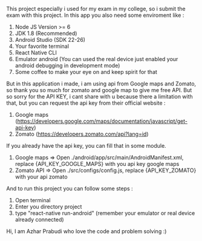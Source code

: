 This project especially i used for my exam in my college, so i submit the exam with this project.
In this app you also need some enviroment like :

1. Node JS Version >= 6
2. JDK 1.8 (Recommended)
3. Android Studio (SDK 22-26)
4. Your favorite terminal
5. React Native CLI
6. Emulator android (You can used the real device just enabled your android debugging in development mode)
7. Some coffee to make your eye on and keep spirit for that

But in this application i made, i am using api from Google maps and Zomato, so thank you so much for zomato and google map to give me free API.  But so sorry for the API KEY, i cant share with u because there a limitation with that, but you can request the api key from their official website :

1. Google maps (https://developers.google.com/maps/documentation/javascript/get-api-key)
2. Zomato (https://developers.zomato.com/api?lang=id)

If you already have the api key, you can fill that in some module.

1. Google maps
=> Open ./android/app/src/main/AndroidManifest.xml, replace {API_KEY_GOOGLE_MAPS} with you api key google maps
2. Zomato API
=> Open ./src/configs/config.js, replace {API_KEY_ZOMATO} with your api zomato

And to run this project you can follow some steps :

1. Open terminal
2. Enter you directory project
3. type "react-native run-android" (remember your emulator or real device already connected)

Hi, I am Azhar Prabudi who love the code and problem solving :)
